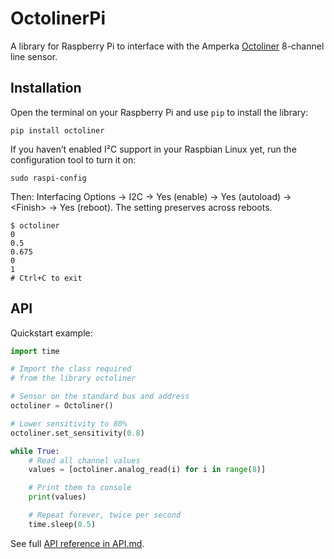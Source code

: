 # OctolinerPi

A library for Raspberry Pi to interface with the Amperka [Octoliner](https://my.amperka.com/modules/octoliner) 8-channel line sensor.

## Installation

Open the terminal on your Raspberry Pi and use `pip` to install the library:

```shell
pip install octoliner
```

If you haven’t enabled I²C support in your Raspbian Linux yet, run the configuration tool to turn it on:

```shell
sudo raspi-config
```

Then: Interfacing Options → I2C → Yes (enable) → Yes (autoload) → \<Finish\> → Yes (reboot). The setting preserves across reboots.

```console
$ octoliner
0
0.5
0.675
0
1
# Ctrl+C to exit
```

## API

Quickstart example:

```python
import time

# Import the class required
# from the library octoliner

# Sensor on the standard bus and address
octoliner = Octoliner()

# Lower sensitivity to 80%
octoliner.set_sensitivity(0.8)

while True:
    # Read all channel values
    values = [octoliner.analog_read(i) for i in range(8)]

    # Print them to console
    print(values)

    # Repeat forever, twice per second
    time.sleep(0.5)
```

See full [API reference in API.md](./API.md).
